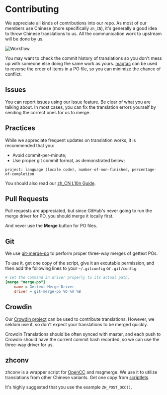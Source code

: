 Contributing
============

We appreciate all kinds of contributions into our repo. As most of our members
use Chinese (more specifically `zh_CN`), it's generally a good idea to throw
Chinese translations to us. All the communication work to upstream will be done
by us.

![Workflow](https://cdn.rawgit.com/AOSC-Dev/translations/master/workflow.svg)

You may want to check the commit history of translations so you don't mess up
with someone else doing the same work as yours. [magtac](http://git.io/vZFnd)
can be used to reverse the order of items in a PO file, so you can minimize the
chance of conflict.

Issues
------

You can report issues using our Issue feature. Be clear of what you are talking
about. In most cases, you can fix the translation errors yourself by sending
the correct ones for us to merge.

Practices
---------

While we appreciate frequent updates on translation works, it is recommended
that you:

- Avoid commit-per-minute;
- Use proper git commit format, as demonstrated below;

```
project: language (locale code), number-of-non-finished, percentage-of-completion
```

You should also read our
[zh_CN L10n Guide](https://repo.anthonos.org/misc/l10n/zh_CN_l10n.pdf).


Pull Requests
-------------

Pull requests are appreciated, but since GitHub's never going to run the merge
driver for PO, you should merge it locally first.

And never use the **Merge** button for PO files.

Git
---

We use [git-merge-po](https://github.com/mezis/git-whistles) to perform proper
three-way merges of gettext POs.

To use it, get one copy of the script, give it an excutable permission, and
then add the following lines to your `~/.gitconfig` or `.git/config`:

```INI
# set the command in driver properly to its actual path.
[merge "merge-po"]
	name = Gettext Merge Driver
	driver = git-merge-po %O %A %B
```

Crowdin
-------

Our [Crowdin project](http://l10n.anthonos.org) can be used to contribute
translations. However, we seldom use it, so don't expect your translations
to be merged quickly.

Crowdin Translations should be often synced with master, and each push to
Crowdin should have the current commit hash recorded, so we can use the
three-way driver for us.

zhconv
------

zhconv is a wrapper script for [OpenCC](https://github.com/BYVoid/OpenCC) and
msgmerge. We use it to utilize translations from other Chinese variants.
Get one copy from
[scriptlets](https://github.com/AOSC-Dev/scriptlets/blob/master/zhconv-merge.sh).

It's highly suggested that you use the example `ZH_POST_OCC()`.
